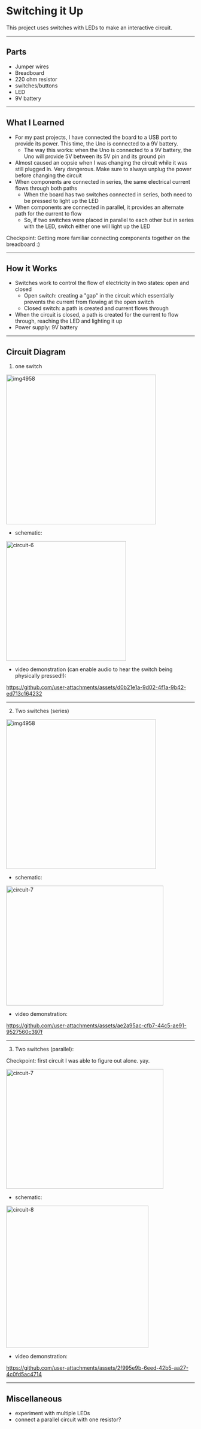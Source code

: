 # Switching it Up

This project uses switches with LEDs to make an interactive circuit.

---

## Parts
- Jumper wires
- Breadboard
- 220 ohm resistor
- switches/buttons
- LED
- 9V battery

---

## What I Learned
- For my past projects, I have connected the board to a USB port to provide its power. This time, the Uno is connected to a 9V battery.
  - The way this works: when the Uno is connected to a 9V battery, the Uno will provide 5V between its 5V pin and its ground pin
 - Almost caused an oopsie when I was changing the circuit while it was still plugged in. Very dangerous. Make sure to always unplug the power before changing the circuit
- When components are connected in series, the same electrical current flows through both paths
  - When the board has two switches connected in series, both need to be pressed to light up the LED
- When components are connected in parallel, it provides an alternate path for the current to flow
  - So, if two switches were placed in parallel to each other but in series with the LED, switch either one will light up the LED
    
Checkpoint: Getting more familiar connecting components together on the breadboard :)

--- 
## How it Works
- Switches work to control the flow of electricity in two states: open and closed
  - Open switch: creating a "gap" in the circuit which essentially prevents the current from flowing at the open switch
  - Closed switch: a path is created and current flows through
- When the circuit is closed, a path is created for the current to flow through, reaching the LED and lighting it up
- Power supply: 9V battery

---
## Circuit Diagram

1. one switch
<img width="400" alt="img4958" src="https://github.com/user-attachments/assets/9bc00c2c-fc38-4c47-a4f4-6c09f92f9b95">

- schematic:

<img width="320" height="320" alt="circuit-6" src="https://github.com/user-attachments/assets/23d66dab-1ba8-4288-b5c6-f28bc7123eff" />

- video demonstration (can enable audio to hear the switch being physically pressed!):
  
https://github.com/user-attachments/assets/d0b21e1a-9d02-4f1a-9b42-ed713c164232

---
2. Two switches (series)
<img width="400" alt="img4958" src="https://github.com/user-attachments/assets/3397f0d2-6179-4539-b134-dcd7cd78fca7">

- schematic:
<img width="420" height="320" alt="circuit-7" src="https://github.com/user-attachments/assets/560baf46-a08e-4e46-a125-ebf89c6d43bb" />

- video demonstration:

https://github.com/user-attachments/assets/ae2a95ac-cfb7-44c5-ae91-9527560c397f

---
3. Two switches (parallel):

Checkpoint: first circuit I was able to figure out alone. yay.

<img width="420" height="320" alt="circuit-7" src="https://github.com/user-attachments/assets/38f155ac-5b8c-4e6c-971e-7c60611a0a80" />

- schematic:
<img width="380" height="380" alt="circuit-8" src="https://github.com/user-attachments/assets/aabff8c4-3eec-47bf-8316-d56248e59866" />

- video demonstration:
  
https://github.com/user-attachments/assets/2f995e9b-6eed-42b5-aa27-4c0fd5ac4714

---

## Miscellaneous
- experiment with multiple LEDs
- connect a parallel circuit with one resistor?









